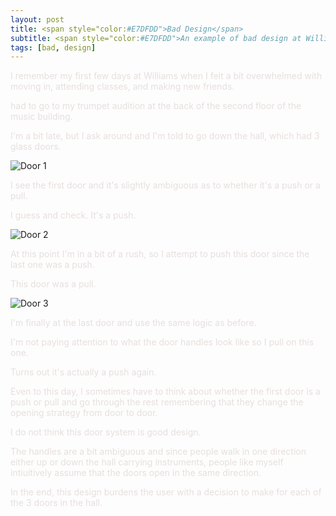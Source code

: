 ```yaml
---
layout: post
title: <span style="color:#E7DFDD">Bad Design</span>
subtitle: <span style="color:#E7DFDD">An example of bad design at Williams</span>
tags: [bad, design]
---
```


<span style="color:#E7DFDD">I remember my first few days at Williams when I felt a bit overwhelmed with moving in, attending classes, and making new friends.</span>

<span style="color:#E7DFDD"> had to go to my trumpet audition at the back of the second floor of the music building.</span>

<span style="color:#E7DFDD">I'm a bit late, but I ask around and I'm told to go down the hall, which had 3 glass doors.</span>

![Door 1](https://erocwang.github.io/hci/img/bd1.jpeg)

<span style="color:#E7DFDD">I see the first door and it's slightly ambiguous as to whether it's a push or a pull.</span>

<span style="color:#E7DFDD">I guess and check. It's a push.</span>

![Door 2](https://erocwang.github.io/hci/img/bd2.jpeg)

<span style="color:#E7DFDD">At this point I'm in a bit of a rush, so I attempt to push this door since the last one was a push.</span>

<span style="color:#E7DFDD">This door was a pull.</span>

![Door 3](https://erocwang.github.io/hci/img/bd3.jpeg)

<span style="color:#E7DFDD">I'm finally at the last door and use the same logic as before.</span>

<span style="color:#E7DFDD">I'm not paying attention to what the door handles look like so I pull on this one.</span>

<span style="color:#E7DFDD">Turns out it's actually a push again.</span>

<span style="color:#E7DFDD">Even to this day, I sometimes have to think about whether the first door is a push or pull and go through the rest remembering that they change the opening strategy from door to door.</span>

<span style="color:#E7DFDD">I do not think this door system is good design.</span>

<span style="color:#E7DFDD">The handles are a bit ambiguous and since people walk in one direction either up or down the hall carrying instruments, people like myself intiuitively assume that the doors open in the same direction.</span> 

<span style="color:#E7DFDD">In the end, this design burdens the user with a decision to make for each of the 3 doors in the hall.</span> 
